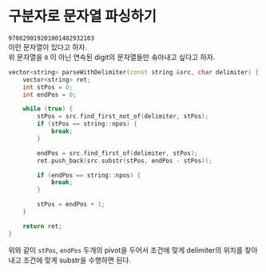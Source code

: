 # 구분자로 문자열 파싱하기

`970029019201001402932103`  
이런 문자열이 있다고 하자.  
위 문자열을 `0` 이 아닌 연속된 digit의 문자열들만 솎아내고 싶다고 하자.

```cpp
vector<string> parseWithDelimiter(const string &src, char delimiter) {
    vector<string> ret;
    int stPos = 0;
    int endPos = 0;

    while (true) {
        stPos = src.find_first_not_of(delimiter, stPos);
        if (stPos == string::npos) {
            break;
        }

        endPos = src.find_first_of(delimiter, stPos);
        ret.push_back(src.substr(stPos, endPos - stPos));

        if (endPos == string::npos) {
            break;
        }

        stPos = endPos + 1;
    }

    return ret;
}
```

위와 같이 `stPos`, `endPos` 두개의 pivot을 두어서 조건에 맞게 delimiter의 위치를 찾아내고 조건에 맞게 substr을 수행하면 된다.
